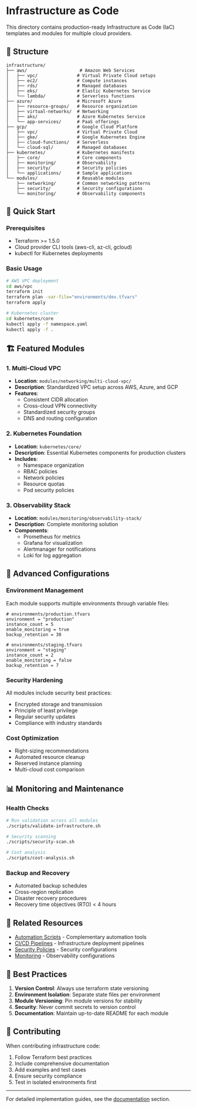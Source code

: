 # Infrastructure as Code

This directory contains production-ready Infrastructure as Code (IaC) templates and modules for multiple cloud providers.

## 📁 Structure

```
infrastructure/
├── aws/                    # Amazon Web Services
│   ├── vpc/               # Virtual Private Cloud setups
│   ├── ec2/               # Compute instances
│   ├── rds/               # Managed databases
│   ├── eks/               # Elastic Kubernetes Service
│   └── lambda/            # Serverless functions
├── azure/                 # Microsoft Azure
│   ├── resource-groups/   # Resource organization
│   ├── virtual-networks/  # Networking
│   ├── aks/               # Azure Kubernetes Service
│   └── app-services/      # PaaS offerings
├── gcp/                   # Google Cloud Platform
│   ├── vpc/               # Virtual Private Cloud
│   ├── gke/               # Google Kubernetes Engine
│   ├── cloud-functions/   # Serverless
│   └── cloud-sql/         # Managed databases
├── kubernetes/            # Kubernetes manifests
│   ├── core/              # Core components
│   ├── monitoring/        # Observability
│   ├── security/          # Security policies
│   └── applications/      # Sample applications
└── modules/               # Reusable modules
    ├── networking/        # Common networking patterns
    ├── security/          # Security configurations
    └── monitoring/        # Observability components
```

## 🚀 Quick Start

### Prerequisites
- Terraform >= 1.5.0
- Cloud provider CLI tools (aws-cli, az-cli, gcloud)
- kubectl for Kubernetes deployments

### Basic Usage

```bash
# AWS VPC deployment
cd aws/vpc
terraform init
terraform plan -var-file="environments/dev.tfvars"
terraform apply

# Kubernetes cluster
cd kubernetes/core
kubectl apply -f namespace.yaml
kubectl apply -f .
```

## 🏗️ Featured Modules

### 1. Multi-Cloud VPC
- **Location**: `modules/networking/multi-cloud-vpc/`
- **Description**: Standardized VPC setup across AWS, Azure, and GCP
- **Features**: 
  - Consistent CIDR allocation
  - Cross-cloud VPN connectivity
  - Standardized security groups
  - DNS and routing configuration

### 2. Kubernetes Foundation
- **Location**: `kubernetes/core/`
- **Description**: Essential Kubernetes components for production clusters
- **Includes**:
  - Namespace organization
  - RBAC policies
  - Network policies
  - Resource quotas
  - Pod security policies

### 3. Observability Stack
- **Location**: `modules/monitoring/observability-stack/`
- **Description**: Complete monitoring solution
- **Components**:
  - Prometheus for metrics
  - Grafana for visualization
  - Alertmanager for notifications
  - Loki for log aggregation

## 🔧 Advanced Configurations

### Environment Management
Each module supports multiple environments through variable files:

```hcl
# environments/production.tfvars
environment = "production"
instance_count = 5
enable_monitoring = true
backup_retention = 30

# environments/staging.tfvars  
environment = "staging"
instance_count = 2
enable_monitoring = false
backup_retention = 7
```

### Security Hardening
All modules include security best practices:
- Encrypted storage and transmission
- Principle of least privilege
- Regular security updates
- Compliance with industry standards

### Cost Optimization
- Right-sizing recommendations
- Automated resource cleanup
- Reserved instance planning
- Multi-cloud cost comparison

## 📊 Monitoring and Maintenance

### Health Checks
```bash
# Run validation across all modules
./scripts/validate-infrastructure.sh

# Security scanning
./scripts/security-scan.sh

# Cost analysis
./scripts/cost-analysis.sh
```

### Backup and Recovery
- Automated backup schedules
- Cross-region replication
- Disaster recovery procedures
- Recovery time objectives (RTO) < 4 hours

## 🔗 Related Resources

- [Automation Scripts](../automation/) - Complementary automation tools
- [CI/CD Pipelines](../ci-cd/) - Infrastructure deployment pipelines
- [Security Policies](../security/) - Security configurations
- [Monitoring](../monitoring/) - Observability configurations

## 📝 Best Practices

1. **Version Control**: Always use terraform state versioning
2. **Environment Isolation**: Separate state files per environment
3. **Module Versioning**: Pin module versions for stability
4. **Security**: Never commit secrets to version control
5. **Documentation**: Maintain up-to-date README for each module

## 🤝 Contributing

When contributing infrastructure code:
1. Follow Terraform best practices
2. Include comprehensive documentation
3. Add examples and test cases
4. Ensure security compliance
5. Test in isolated environments first

---

For detailed implementation guides, see the [documentation](../docs/infrastructure/) section.
